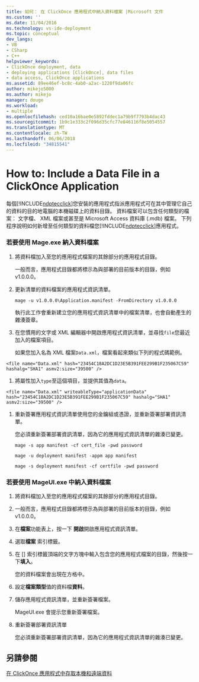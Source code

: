 ```yaml
---
title: 如何： 在 ClickOnce 應用程式中納入資料檔案 |Microsoft 文件
ms.custom: ''
ms.date: 11/04/2016
ms.technology: vs-ide-deployment
ms.topic: conceptual
dev_langs:
- VB
- CSharp
- C++
helpviewer_keywords:
- ClickOnce deployment, data
- deploying applications [ClickOnce], data files
- data access, ClickOnce applications
ms.assetid: 89ee46ef-bc8c-4ab0-a2ac-1220f9da06fc
author: mikejo5000
ms.author: mikejo
manager: douge
ms.workload:
- multiple
ms.openlocfilehash: ced10a16bae0e5892fddec1a79b9f7793b4dac43
ms.sourcegitcommit: 1b9c1e333c2f096d35cfc77e846116f8e5054557
ms.translationtype: MT
ms.contentlocale: zh-TW
ms.lasthandoff: 06/06/2018
ms.locfileid: "34815541"
---
```

# <a name="how-to-include-a-data-file-in-a-clickonce-application"></a>How to: Include a Data File in a ClickOnce Application
每個[!INCLUDE[ndptecclick](../deployment/includes/ndptecclick_md.md)]您安裝的應用程式指派應用程式可在其中管理它自己的資料的目的地電腦的本機磁碟上的資料目錄。 資料檔案可以包含任何類型的檔案： 文字檔、 XML 檔案或甚至是 Microsoft Access 資料庫 (.mdb) 檔案。 下列程序說明如何新增至任何類型的資料檔您[!INCLUDE[ndptecclick](../deployment/includes/ndptecclick_md.md)]應用程式。  
  
### <a name="to-include-a-data-file-by-using-mageexe"></a>若要使用 Mage.exe 納入資料檔案  
  
1.  將資料檔加入至您的應用程式檔案的其餘部分的應用程式目錄。  
  
     一般而言，應用程式目錄都將標示為與部署的目前版本的目錄，例如 v1.0.0.0。  
  
2.  更新清單的資料檔案的應用程式資訊清單。  
  
     `mage -u v1.0.0.0\Application.manifest -FromDirectory v1.0.0.0`  
  
     執行此工作會重新建立您的應用程式資訊清單中的檔案清單，也會自動產生的雜湊簽章。  
  
3.  在您慣用的文字或 XML 編輯器中開啟應用程式資訊清單，並尋找`file`您最近加入的檔案項目。  
  
     如果您加入名為 XML 檔案`Data.xml`，檔案看起來類似下列的程式碼範例。  
  
 `<file name="Data.xml" hash="23454C18A2DC1D23E5B391FEE299B1F235067C59" hashalg="SHA1" asmv2:size="39500" />`  
  
1.  將屬性加入`type`至這個項目，並提供其值為`data`。  
  
 `<file name="Data.xml" writeableType="applicationData" hash="23454C18A2DC1D23E5B391FEE299B1F235067C59" hashalg="SHA1" asmv2:size="39500" />`  
  
1.  重新簽署應用程式資訊清單使用您的金鑰組或憑證，並重新簽署部署資訊清單。  
  
     您必須重新簽署部署資訊清單，因為它的應用程式資訊清單的雜湊已變更。  
  
     `mage -s app manifest -cf cert_file -pwd password`
  
     `mage -u deployment manifest -appm app manifest`
  
     `mage -s deployment manifest -cf certfile -pwd password`
  
### <a name="to-include-a-data-file-by-using-mageuiexe"></a>若要使用 MageUI.exe 中納入資料檔案  
  
1.  將資料檔加入至您的應用程式檔案的其餘部分的應用程式目錄。  
  
2.  一般而言，應用程式目錄都將標示為與部署的目前版本的目錄，例如 v1.0.0.0。  
  
3.  在**檔案**功能表上，按一下 **開啟**開啟應用程式資訊清單。  
  
4.  選取**檔案** 索引標籤。  
  
5.  在 [] 索引標籤頂端的文字方塊中輸入包含您的應用程式檔案的目錄，然後按一下**填入**。  
  
     您的資料檔案會出現在方格中。  
  
6.  設定**檔案類型**值的資料檔**資料**。  
  
7.  儲存應用程式資訊清單，並重新簽署檔案。  
  
     MageUI.exe 會提示您重新簽署檔案。  
  
8.  重新簽署部署資訊清單  
  
     您必須重新簽署部署資訊清單，因為它的應用程式資訊清單的雜湊已變更。  
  
## <a name="see-also"></a>另請參閱  
 [在 ClickOnce 應用程式中存取本機和遠端資料](../deployment/accessing-local-and-remote-data-in-clickonce-applications.md)